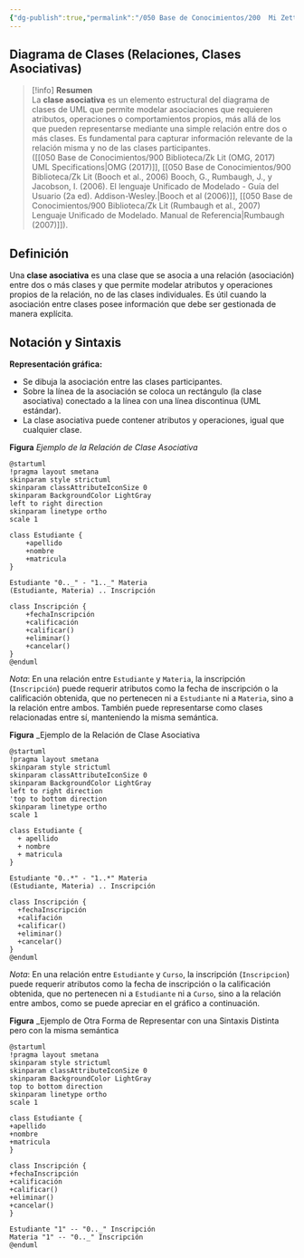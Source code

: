 ```yaml
---
{"dg-publish":true,"permalink":"/050 Base de Conocimientos/200  Mi Zettelkasten/100 Docencia/IS1/2025/Clase 13 Diagrama de Clases (Fundamentos, Elementos, Relaciones, etc.)/Zk Diagrama de Clases (Relaciones, Clases Asociativas)/","tags":["digitalGarden","diagramaDeClases"]}
---
```


## Diagrama de Clases (Relaciones, Clases Asociativas)

> [!info] **Resumen**  
> La **clase asociativa** es un elemento estructural del diagrama de clases de UML que permite modelar asociaciones que requieren atributos, operaciones o comportamientos propios, más allá de los que pueden representarse mediante una simple relación entre dos o más clases. Es fundamental para capturar información relevante de la relación misma y no de las clases participantes.  
> ([[050 Base de Conocimientos/900 Biblioteca/Zk Lit (OMG, 2017) UML Specifications\|OMG (2017)]], [[050 Base de Conocimientos/900 Biblioteca/Zk Lit (Booch et al., 2006) Booch, G., Rumbaugh, J., y Jacobson, I. (2006). El lenguaje Unificado de Modelado - Guía del Usuario (2a ed). Addison-Wesley.\|Booch et al (2006)]], [[050 Base de Conocimientos/900 Biblioteca/Zk Lit (Rumbaugh et al., 2007) Lenguaje Unificado de Modelado. Manual de Referencia\|Rumbaugh (2007)]]).

## Definición

Una **clase asociativa** es una clase que se asocia a una relación (asociación) entre dos o más clases y que permite modelar atributos y operaciones propios de la relación, no de las clases individuales. Es útil cuando la asociación entre clases posee información que debe ser gestionada de manera explícita.

## Notación y Sintaxis

**Representación gráfica:**
- Se dibuja la asociación entre las clases participantes.
- Sobre la línea de la asociación se coloca un rectángulo (la clase asociativa) conectado a la línea con una línea discontinua (UML estándar).
- La clase asociativa puede contener atributos y operaciones, igual que cualquier clase.

**Figura**
_Ejemplo de la Relación de Clase Asociativa_
```plantuml
@startuml  
!pragma layout smetana  
skinparam style strictuml  
skinparam classAttributeIconSize 0  
skinparam BackgroundColor LightGray  
left to right direction  
skinparam linetype ortho  
scale 1

class Estudiante {  
	+apellido  
	+nombre  
	+matricula  
}

Estudiante "0.._" - "1.._" Materia  
(Estudiante, Materia) .. Inscripción

class Inscripción {  
	+fechaInscripción  
	+calificación  
	+calificar()  
	+eliminar()  
	+cancelar()  
}  
@enduml
```
_Nota_: En una relación entre `Estudiante` y `Materia`, la inscripción (`Inscripción`) puede requerir atributos como la fecha de inscripción o la calificación obtenida, que no pertenecen ni a `Estudiante` ni a `Materia`, sino a la relación entre ambos. También puede representarse como clases relacionadas entre sí, manteniendo la misma semántica.

**Figura**
_Ejemplo de la Relación de Clase Asociativa
```plantuml
@startuml 
!pragma layout smetana
skinparam style strictuml
skinparam classAttributeIconSize 0
skinparam BackgroundColor LightGray
left to right direction
'top to bottom direction
skinparam linetype ortho
scale 1

class Estudiante {
  + apellido
  + nombre
  + matricula
}

Estudiante "0..*" - "1..*" Materia
(Estudiante, Materia) .. Inscripción

class Inscripción {
  +fechaInscripción
  +califación
  +calificar()
  +eliminar()
  +cancelar()
}
@enduml  
```
_Nota_: En una relación entre `Estudiante` y `Curso`, la inscripción (`Inscripcion`) puede requerir atributos como la fecha de inscripción o la calificación obtenida, que no pertenecen ni a `Estudiante` ni a `Curso`, sino a la relación entre ambos, como se puede apreciar en el gráfico a continuación.


**Figura**
_Ejemplo de Otra Forma de Representar con una Sintaxis Distinta pero con la misma semántica
```plantuml
@startuml  
!pragma layout smetana  
skinparam style strictuml  
skinparam classAttributeIconSize 0  
skinparam BackgroundColor LightGray  
top to bottom direction  
skinparam linetype ortho  
scale 1

class Estudiante {  
+apellido  
+nombre  
+matricula  
}

class Inscripción {  
+fechaInscripción  
+calificación  
+calificar()  
+eliminar()  
+cancelar()  
}

Estudiante "1" -- "0.._" Inscripción  
Materia "1" -- "0.._" Inscripción  
@enduml
```
